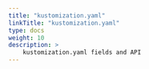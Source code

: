 ```yaml
---
title: "kustomization.yaml"
linkTitle: "kustomization.yaml"
type: docs
weight: 10
description: >
    kustomization.yaml fields and API
---
```




